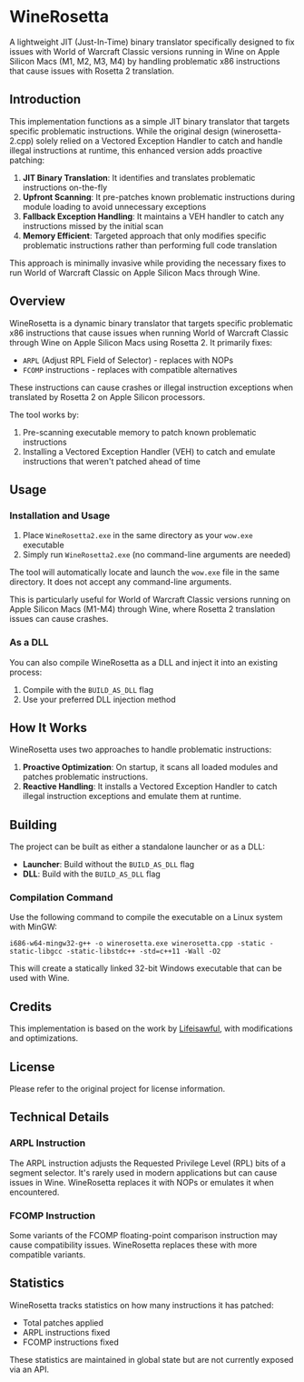 # WineRosetta

A lightweight JIT (Just-In-Time) binary translator specifically designed to fix issues with World of Warcraft Classic versions running in Wine on Apple Silicon Macs (M1, M2, M3, M4) by handling problematic x86 instructions that cause issues with Rosetta 2 translation.

## Introduction

This implementation functions as a simple JIT binary translator that targets specific problematic instructions. While the original design (winerosetta-2.cpp) solely relied on a Vectored Exception Handler to catch and handle illegal instructions at runtime, this enhanced version adds proactive patching:

1. **JIT Binary Translation**: It identifies and translates problematic instructions on-the-fly
2. **Upfront Scanning**: It pre-patches known problematic instructions during module loading to avoid unnecessary exceptions
3. **Fallback Exception Handling**: It maintains a VEH handler to catch any instructions missed by the initial scan
4. **Memory Efficient**: Targeted approach that only modifies specific problematic instructions rather than performing full code translation

This approach is minimally invasive while providing the necessary fixes to run World of Warcraft Classic on Apple Silicon Macs through Wine.

## Overview

WineRosetta is a dynamic binary translator that targets specific problematic x86 instructions that cause issues when running World of Warcraft Classic through Wine on Apple Silicon Macs using Rosetta 2. It primarily fixes:

- `ARPL` (Adjust RPL Field of Selector) - replaces with NOPs
- `FCOMP` instructions - replaces with compatible alternatives

These instructions can cause crashes or illegal instruction exceptions when translated by Rosetta 2 on Apple Silicon processors.

The tool works by:
1. Pre-scanning executable memory to patch known problematic instructions
2. Installing a Vectored Exception Handler (VEH) to catch and emulate instructions that weren't patched ahead of time

## Usage

### Installation and Usage

1. Place `WineRosetta2.exe` in the same directory as your `wow.exe` executable
2. Simply run `WineRosetta2.exe` (no command-line arguments are needed)

The tool will automatically locate and launch the `wow.exe` file in the same directory. It does not accept any command-line arguments.

This is particularly useful for World of Warcraft Classic versions running on Apple Silicon Macs (M1-M4) through Wine, where Rosetta 2 translation issues can cause crashes.

### As a DLL

You can also compile WineRosetta as a DLL and inject it into an existing process:

1. Compile with the `BUILD_AS_DLL` flag
2. Use your preferred DLL injection method

## How It Works

WineRosetta uses two approaches to handle problematic instructions:

1. **Proactive Optimization**: On startup, it scans all loaded modules and patches problematic instructions.
2. **Reactive Handling**: It installs a Vectored Exception Handler to catch illegal instruction exceptions and emulate them at runtime.

## Building

The project can be built as either a standalone launcher or as a DLL:

- **Launcher**: Build without the `BUILD_AS_DLL` flag
- **DLL**: Build with the `BUILD_AS_DLL` flag

### Compilation Command

Use the following command to compile the executable on a Linux system with MinGW:

```
i686-w64-mingw32-g++ -o winerosetta.exe winerosetta.cpp -static -static-libgcc -static-libstdc++ -std=c++11 -Wall -O2
```

This will create a statically linked 32-bit Windows executable that can be used with Wine.

## Credits

This implementation is based on the work by [Lifeisawful](https://github.com/Lifeisawful/winerosetta), with modifications and optimizations.

## License

Please refer to the original project for license information.

## Technical Details

### ARPL Instruction

The ARPL instruction adjusts the Requested Privilege Level (RPL) bits of a segment selector. It's rarely used in modern applications but can cause issues in Wine. WineRosetta replaces it with NOPs or emulates it when encountered.

### FCOMP Instruction

Some variants of the FCOMP floating-point comparison instruction may cause compatibility issues. WineRosetta replaces these with more compatible variants.

## Statistics

WineRosetta tracks statistics on how many instructions it has patched:
- Total patches applied
- ARPL instructions fixed
- FCOMP instructions fixed

These statistics are maintained in global state but are not currently exposed via an API.
